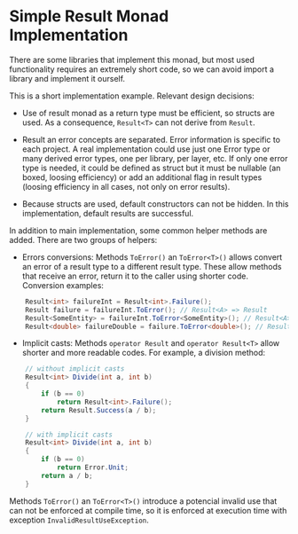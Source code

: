# Simple Result Monad Implementation

There are some libraries that implement this monad,
but most used functionality requires an extremely short code,
so we can avoid import a library and implement it ourself.

This is a short implementation example. Relevant design decisions:

- Use of result monad as a return type must be efficient, so structs are used.
As a consequence, `Result<T>` can not derive from `Result`.

- Result an error concepts are separated.
Error information is specific to each project.
A real implementation could use just one Error type
or many derived error types, one per library, per layer, etc.
If only one error type is needed, it could be defined as struct
but it must be nullable (an boxed, loosing efficiency)
or add an additional flag in result types (loosing efficiency in all cases, not only on error results).

- Because structs are used, default constructors can not be hidden.
In this implementation, default results are successful.

In addition to main implementation, some common helper methods are added.
There are two groups of helpers:

- Errors conversions: Methods `ToError()` an `ToError<T>()` allows convert an error of a result type to a
different result type. These allow methods that receive an error, return it to the caller using shorter code.
Conversion examples:

``` C#
    Result<int> failureInt = Result<int>.Failure();
    Result failure = failureInt.ToError(); // Result<A> => Result
    Result<SomeEntity> = failureInt.ToError<SomeEntity>(); // Result<A> => Result<B>
    Result<double> failureDouble = failure.ToError<double>(); // Result => Result<A>
```

- Implicit casts: Methods `operator Result` and `operator Result<T>` allow shorter and more readable codes.
For example, a division method:

``` C#
    // without implicit casts
    Result<int> Divide(int a, int b)
    {
        if (b == 0)
            return Result<int>.Failure();
        return Result.Success(a / b);
    }

    // with implicit casts
    Result<int> Divide(int a, int b)
    {
        if (b == 0)
            return Error.Unit;
        return a / b;
    }
```

Methods `ToError()` an `ToError<T>()` introduce a potencial invalid use 
that can not be enforced at compile time,
so it is enforced at execution time with exception `InvalidResultUseException`.
